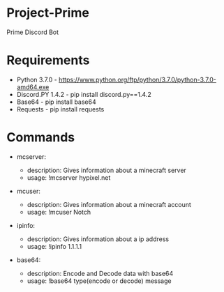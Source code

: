 # Project-Prime
Prime Discord Bot


# Requirements
- Python 3.7.0 - https://www.python.org/ftp/python/3.7.0/python-3.7.0-amd64.exe
- Discord.PY 1.4.2 - pip install discord.py==1.4.2
- Base64 - pip install base64
- Requests - pip install requests

# Commands
- mcserver:
  - description: Gives information about a minecraft server
  - usage: !mcserver hypixel.net

- mcuser:
  - description: Gives information about a minecraft account
  - usage: !mcuser Notch
  
- ipinfo:
  - description: Gives information about a ip address
  - usage: !ipinfo 1.1.1.1
    
- base64:
  - description: Encode and Decode data with base64
  - usage: !base64 type(encode or decode) message
